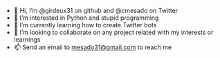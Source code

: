 - 👋 Hi, I’m @girdeux31 on github and @cmesado on Twitter
- 👀 I’m interested in Python and stupid programming
- 🌱 I’m currently learning how to create Twitter bots
- 💞️ I’m looking to collaborate on any project related with my interests or learnings 
- 📫 Send an email to mesado31@gmail.com to reach me 

<!---
girdeux31/girdeux31 is a ✨ special ✨ repository because its `README.md` (this file) appears on your GitHub profile.
You can click the Preview link to take a look at your changes.
--->
